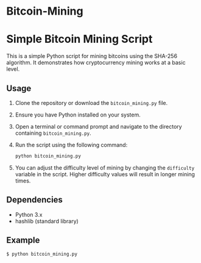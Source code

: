 # Bitcoin-Mining
# Simple Bitcoin Mining Script

This is a simple Python script for mining bitcoins using the SHA-256 algorithm. It demonstrates how cryptocurrency mining works at a basic level.

## Usage

1. Clone the repository or download the `bitcoin_mining.py` file.
2. Ensure you have Python installed on your system.
3. Open a terminal or command prompt and navigate to the directory containing `bitcoin_mining.py`.
4. Run the script using the following command:

    ```bash
    python bitcoin_mining.py
    ```

5. You can adjust the difficulty level of mining by changing the `difficulty` variable in the script. Higher difficulty values will result in longer mining times.

## Dependencies

- Python 3.x
- hashlib (standard library)

## Example

```bash
$ python bitcoin_mining.py
